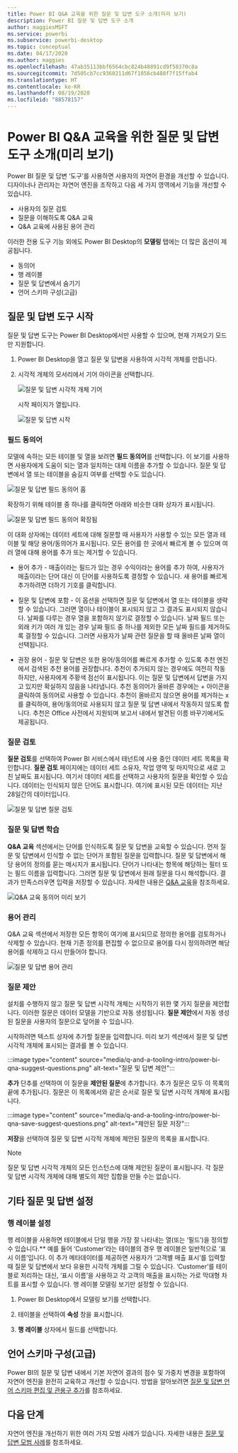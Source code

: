 ```yaml
---
title: Power BI Q&A 교육을 위한 질문 및 답변 도구 소개(미리 보기)
description: Power BI 질문 및 답변 도구 소개
author: maggiesMSFT
ms.service: powerbi
ms.subservice: powerbi-desktop
ms.topic: conceptual
ms.date: 04/17/2020
ms.author: maggies
ms.openlocfilehash: 47ab35113bbf6564cbc824b48891cd9f58370c8a
ms.sourcegitcommit: 7d505cb7cc9360211d67f1056cb488f7f15ffab4
ms.translationtype: HT
ms.contentlocale: ko-KR
ms.lasthandoff: 08/19/2020
ms.locfileid: "88578157"
---
```

# <a name="intro-to-qa-tooling-to-train-power-bi-qa-preview"></a>Power BI Q&A 교육을 위한 질문 및 답변 도구 소개(미리 보기)

Power BI 질문 및 답변 ‘도구’를 사용하면 사용자의 자연어 환경을 개선할 수 있습니다.  디자이너나 관리자는 자연어 엔진을 조작하고 다음 세 가지 영역에서 기능을 개선할 수 있습니다. 

- 사용자의 질문 검토
- 질문을 이해하도록 Q&A 교육
- Q&A 교육에 사용된 용어 관리

이러한 전용 도구 기능 외에도 Power BI Desktop의 **모델링** 탭에는 더 많은 옵션이 제공됩니다.  

- 동의어
- 행 레이블
- 질문 및 답변에서 숨기기
- 언어 스키마 구성(고급)

## <a name="get-started-with-qa-tooling"></a>질문 및 답변 도구 시작

질문 및 답변 도구는 Power BI Desktop에서만 사용할 수 있으며, 현재 가져오기 모드만 지원합니다.

1. Power BI Desktop을 열고 질문 및 답변을 사용하여 시각적 개체를 만듭니다. 
2. 시각적 개체의 모서리에서 기어 아이콘을 선택합니다. 

    ![질문 및 답변 시각적 개체 기어](media/q-and-a-tooling-intro/qna-visual-gear.png)

    시작 페이지가 열립니다.  

    ![질문 및 답변 시작](media/q-and-a-tooling-intro/qna-tooling-dialog.png)

### <a name="field-synonyms"></a>필드 동의어

모델에 속하는 모든 테이블 및 열을 보려면 **필드 동의어**를 선택합니다. 이 보기를 사용하면 사용자에게 도움이 되는 열과 일치하는 대체 이름을 추가할 수 있습니다. 질문 및 답변에서 열 또는 테이블을 숨길지 여부를 선택할 수도 있습니다.

![질문 및 답변 필드 동의어 홈](media/q-and-a-tooling-intro/qna-tooling-field-synonyms-home.png)

확장하기 위해 테이블 중 하나를 클릭하면 아래와 비슷한 대화 상자가 표시됩니다.

![질문 및 답변 필드 동의어 확장됨](media/q-and-a-tooling-intro/qna-tooling-field-synonyms-expanded.png)

이 대화 상자에는 데이터 세트에 대해 질문할 때 사용자가 사용할 수 있는 모든 열과 테이블 및 해당 용어/동의어가 표시됩니다. 모든 용어를 한 곳에서 빠르게 볼 수 있으며 여러 열에 대해 용어를 추가 또는 제거할 수 있습니다. 

- 용어 추가 - 매출이라는 필드가 있는 경우 수익이라는 용어를 추가 하여, 사용자가 매출이라는 단어 대신 이 단어를 사용하도록 결정할 수 있습니다. 새 용어를 빠르게 추가하려면 더하기 기호를 클릭합니다.

- 질문 및 답변에 포함 - 이 옵션을 선택하면 질문 및 답변에서 열 또는 테이블을 생략할 수 있습니다. 그러면 열이나 테이블이 표시되지 않고 그 결과도 표시되지 않습니다. 날짜를 다루는 경우 열을 포함하지 않기로 결정할 수 있습니다. 날짜 필드 또는 외래 키가 여러 개 있는 경우 날짜 필드 중 하나를 제외한 모든 날짜 필드를 제거하도록 결정할 수 있습니다. 그러면 사용자가 날짜 관련 질문을 할 때 올바른 날짜 열이 선택됩니다.

- 권장 용어 - 질문 및 답변은 또한 용어/동의어를 빠르게 추가할 수 있도록 추천 엔진에서 검색된 추천 용어를 권장합니다. 추천이 추가되지 않는 경우에도 여전히 작동하지만, 사용자에게 주황색 점선이 표시됩니다. 이는 질문 및 답변에서 답변을 가지고 있지만 확실하지 않음을 나타냅니다. 추천 동의어가 올바른 경우에는 + 아이콘을 클릭하여 동의어로 사용할 수 있습니다. 추천이 올바르지 않으면 용어를 제거하는 x를 클릭하여, 용어/동의어로 사용되지 않고 질문 및 답변 내에서 작동하지 않도록 합니다. 추천은 Office 사전에서 지원되며 보고서 내에서 발견된 이름 바꾸기에서도 제공됩니다.

### <a name="review-questions"></a>질문 검토

**질문 검토**를 선택하여 Power BI 서비스에서 테넌트에 사용 중인 데이터 세트 목록을 확인합니다. **질문 검토** 페이지에는 데이터 세트 소유자, 작업 영역 및 마지막으로 새로 고친 날짜도 표시됩니다. 여기서 데이터 세트를 선택하고 사용자의 질문을 확인할 수 있습니다. 데이터는 인식되지 않은 단어도 표시합니다. 여기에 표시된 모든 데이터는 지난 28일간의 데이터입니다.

![질문 및 답변 질문 검토](media/q-and-a-tooling-intro/qna-tooling-review-questions.png)

### <a name="teach-qa"></a>질문 및 답변 학습

**Q&A 교육** 섹션에서는 단어를 인식하도록 질문 및 답변을 교육할 수 있습니다. 먼저 질문 및 답변에서 인식할 수 없는 단어가 포함된 질문을 입력합니다. 질문 및 답변에서 해당 용어의 정의를 묻는 메시지가 표시됩니다. 단어가 나타내는 항목에 해당하는 필터 또는 필드 이름을 입력합니다. 그러면 질문 및 답변에서 원래 질문을 다시 해석합니다. 결과가 만족스러우면 입력을 저장할 수 있습니다. 자세한 내용은 [Q&A 교육](q-and-a-tooling-teach-q-and-a.md)을 참조하세요.

![Q&A 교육 동의어 미리 보기](media/q-and-a-tooling-intro/qna-tooling-teach-fixpreview.png)

### <a name="manage-terms"></a>용어 관리

Q&A 교육 섹션에서 저장한 모든 항목이 여기에 표시되므로 정의한 용어를 검토하거나 삭제할 수 있습니다. 현재 기존 정의를 편집할 수 없으므로 용어를 다시 정의하려면 해당 용어를 삭제하고 다시 만들어야 합니다.

![질문 및 답변 용어 관리](media/q-and-a-tooling-intro/qna-manage-terms.png)

### <a name="suggest-questions"></a>질문 제안

설치를 수행하지 않고 질문 및 답변 시각적 개체는 시작하기 위한 몇 가지 질문을 제안합니다. 이러한 질문은 데이터 모델을 기반으로 자동 생성됩니다. **질문 제안**에서 자동 생성된 질문을 사용자의 질문으로 덮어쓸 수 있습니다.

시작하려면 텍스트 상자에 추가할 질문을 입력합니다. 미리 보기 섹션에서 질문 및 답변 시각적 개체에 표시되는 결과를 볼 수 있습니다. 

:::image type="content" source="media/q-and-a-tooling-intro/power-bi-qna-suggest-questions.png" alt-text="질문 및 답변 제안":::
 
**추가** 단추를 선택하여 이 질문을 **제안된 질문**에 추가합니다. 추가 질문은 모두 이 목록의 끝에 추가됩니다. 질문은 이 목록에서와 같은 순서로 질문 및 답변 시각적 개체에 표시됩니다. 

:::image type="content" source="media/q-and-a-tooling-intro/power-bi-qna-save-suggest-questions.png" alt-text="제안된 질문 저장":::
 
**저장**을 선택하여 질문 및 답변 시각적 개체에 제안된 질문의 목록을 표시합니다. 

> [!NOTE]
> 질문 및 답변 시각적 개체의 모든 인스턴스에 대해 제안된 질문이 표시됩니다. 각 질문 및 답변 시각적 개체에 대해 별도의 제안 집합을 만들 수는 없습니다.
> 
> 

## <a name="other-qa-settings"></a>기타 질문 및 답변 설정

### <a name="set-a-row-label"></a>행 레이블 설정

행 레이블을 사용하면 테이블에서 단일 행을 가장 잘 나타내는 열(또는 ‘필드’)을 정의할 수 있습니다.** 예를 들어 ‘Customer’라는 테이블의 경우 행 레이블은 일반적으로 ‘표시 이름’입니다. 이 추가 메타데이터를 제공하면 사용자가 ‘고객별 매출 표시’를 입력할 때 질문 및 답변에서 보다 유용한 시각적 개체를 그릴 수 있습니다. ‘Customer’를 테이블로 처리하는 대신, ‘표시 이름’을 사용하고 각 고객의 매출을 표시하는 가로 막대형 차트를 표시할 수 있습니다. 행 레이블 모델링 보기만 설정할 수 있습니다. 

1. Power BI Desktop에서 모델링 보기를 선택합니다.

2. 테이블을 선택하여 **속성** 창을 표시합니다.

3. **행 레이블** 상자에서 필드를 선택합니다.

## <a name="configure-the-linguistic-schema-advanced"></a>언어 스키마 구성(고급)

Power BI의 질문 및 답변 내에서 기본 자연어 결과의 점수 및 가중치 변경을 포함하여 자연어 엔진을 완전히 교육하고 개선할 수 있습니다. 방법을 알아보려면 [질문 및 답변 언어 스키마 편집 및 관용구 추가](q-and-a-tooling-advanced.md)를 참조하세요.

## <a name="next-steps"></a>다음 단계

자연어 엔진을 개선하기 위한 여러 가지 모범 사례가 있습니다. 자세한 내용은 [질문 및 답변 모범 사례](q-and-a-best-practices.md)를 참조하세요.
